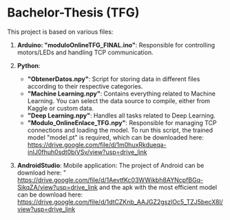 # Bachelor-Thesis (TFG)
This project is based on various files:

1) **Arduino: "moduloOnlineTFG_FINAL.ino"**: Responsible for controlling motors/LEDs and handling TCP communication.

2) **Python**:
   - **"ObtenerDatos.npy"**: Script for storing data in different files according to their respective categories.
   - **"Machine Learning.npy"**: Contains everything related to Machine Learning. You can select the data source to compile, either from Kaggle or custom data.
   - **"Deep Learning.npy"**: Handles all tasks related to Deep Learning. 
   - **"Modulo_OnlineEnlace_TFG.npy"**: Responsible for managing TCP connections and loading the model. To run this script, the trained model "model.pt" is required, which can be downloaded here: https://drive.google.com/file/d/1m0huxRkdueqa-inIJ0fhuh0sdt0biVSv/view?usp=drive_link

3) **AndroidStudio**: Mobile application: The project of Android can be download here:
                " https://drive.google.com/file/d/1AevtfKc03WWikbh8AYNcpfBGq-SikqZA/view?usp=drive_link
                 and the apk with the most efficient model can be download here:
                 https://drive.google.com/file/d/1dtCZKnb_AAJGZ2gszlOc5_TZJ5becX8l/view?usp=drive_link
   
